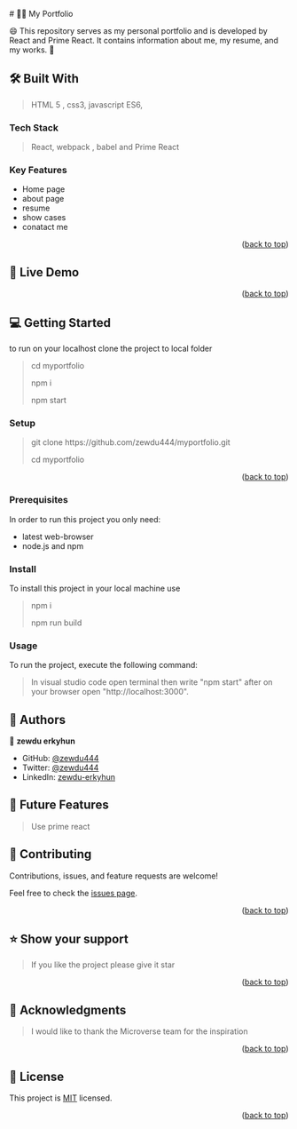 <a name="readme-top"></a>

<div align="center">

</div>
# 🧑‍💻 My Portfolio <a name="about-project"></a>

<p> 😄  This repository serves as my personal portfolio and is developed by React and Prime React. It contains information about me, my resume, and my works. 🧑</p>

## 🛠 Built With <a name="built-with"> </a>

> HTML 5 , css3, javascript ES6,

### Tech Stack <a name="tech-stack"></a>

> React, webpack , babel and Prime React

### Key Features <a name="key-features"></a>

- Home page
- about page
- resume
- show cases
- conatact me
<p align="right">(<a href="#readme-top">back to top</a>)</p><!-- LIVE DEMO -->

## 🚀 Live Demo <a name="live-demo"></a>

>

<p align="right">(<a href="#readme-top">back to top</a>)</p>

## 💻 Getting Started <a name="getting-started"></a>

to run on your localhost clone the project to local folder

> <p>cd myportfolio</p>
> <p>npm i</p>
> <p> npm start<p>

### Setup

> <p> git clone https://github.com/zewdu444/myportfolio.git</p>
> cd myportfolio

<p align="right">(<a href="#readme-top">back to top</a>)</p>

### Prerequisites

In order to run this project you only need:

- latest web-browser
- node.js and npm

### Install

To install this project in your local machine use

> <p> npm i </p>
> npm run build

### Usage

To run the project, execute the following command:

> In visual studio code open terminal then write "npm start" after on your browser open "http://localhost:3000".

## 👥 Authors <a name="authors"></a>

👤 **zewdu erkyhun**

- GitHub: [@zewdu444](https://github.com/zewdu444)
- Twitter: [@zewdu444](https://twitter.com/zewdu444)
- LinkedIn: [zewdu-erkyhun](https://www.linkedin.com/in/zewdu-erkyhun-081378b3/)

## 🔭 Future Features <a name="future-features"></a>

> Use prime react

## 🤝 Contributing <a name="contributing"></a>

Contributions, issues, and feature requests are welcome!

Feel free to check the [issues page](https://github.com/zewdu444/myportfolio/issues).

<p align="right">(<a href="#readme-top">back to top</a>)</p>

## ⭐️ Show your support <a name="support"></a>

> If you like the project please give it star

<p align="right">(<a href="#readme-top">back to top</a>)</p>

## 🙏 Acknowledgments <a name="acknowledgements"></a>

> I would like to thank the Microverse team for the inspiration

<p align="right">(<a href="#readme-top">back to top</a>)</p>

## 📝 License <a name="license"></a>

This project is [MIT](./LICENSE) licensed.

<p align="right">(<a href="#readme-top">back to top</a>)</p>
